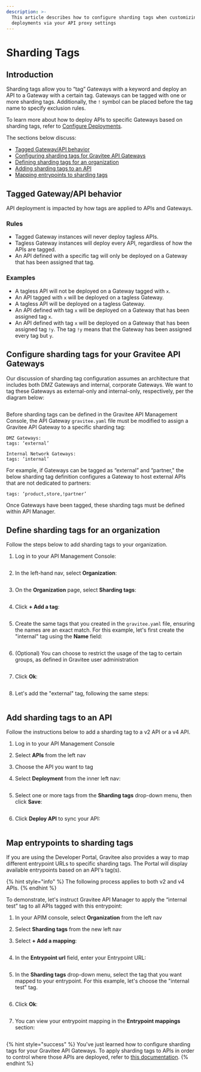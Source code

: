 ```yaml
---
description: >-
  This article describes how to configure sharding tags when customizing
  deployments via your API proxy settings
---
```


# Sharding Tags

## Introduction

Sharding tags allow you to “tag” Gateways with a keyword and deploy an API to a Gateway with a certain tag. Gateways can be tagged with one or more sharding tags. Additionally, the `!` symbol can be placed before the tag name to specify exclusion rules.&#x20;

To learn more about how to deploy APIs to specific Gateways based on sharding tags, refer to [Configure Deployments](../configure-v2-apis/proxy-settings.md).

The sections below discuss:

* [Tagged Gateway/API behavior](sharding-tags.md#tagged-gateway-api-behavior)
* [Configuring sharding tags for Gravitee API Gateways](sharding-tags.md#configure-sharding-tags-for-your-gravitee-api-gateways)
* [Defining sharding tags for an organization](sharding-tags.md#define-sharding-tags-for-an-organization)
* [Adding sharding tags to an API](sharding-tags.md#add-sharding-tags-to-an-api)
* [Mapping entrypoints to sharding tags](sharding-tags.md#map-entrypoints-to-sharding-tags)

## Tagged Gateway/API behavior

API deployment is impacted by how tags are applied to APIs and Gateways.

### Rules

* Tagged Gateway instances will never deploy tagless APIs.
* Tagless Gateway instances will deploy every API, regardless of how the APIs are tagged.
* An API defined with a specific tag will only be deployed on a Gateway that has been assigned that tag.

### Examples

* A tagless API will not be deployed on a Gateway tagged with `x`.
* An API tagged with `x` will be deployed on a tagless Gateway.
* A tagless API will be deployed on a tagless Gateway.
* An API defined with tag `x` will be deployed on a Gateway that has been assigned tag `x`.
* An API defined with tag `x` will be deployed on a Gateway that has been assigned tag `!y`. The tag `!y` means that the Gateway has been assigned every tag but `y`.

## Configure sharding tags for your Gravitee API Gateways

Our discussion of sharding tag configuration assumes an architecture that includes both DMZ Gateways and internal, corporate Gateways. We want to tag these Gateways as external-only and internal-only, respectively, per the diagram below:

<figure><img src="../.gitbook/assets/Example architecture (3).png" alt=""><figcaption></figcaption></figure>

Before sharding tags can be defined in the Gravitee API Management Console, the API Gateway `gravitee.yaml` file must be modified to assign a Gravitee API Gateway to a specific sharding tag:

```
DMZ Gateways: 
tags: ‘external’
```

```
Internal Network Gateways:
tags: ‘internal’
```

For example, if Gateways can be tagged as “external” and “partner," the below sharding tag definition configures a Gateway to host external APIs that are not dedicated to partners:

```
tags: ‘product,store,!partner’
```

Once Gateways have been tagged, these sharding tags must be defined within API Manager.

## Define sharding tags for an organization

Follow the steps below to add sharding tags to your organization.

1.  Log in to your API Management Console:&#x20;

    <figure><img src="../.gitbook/assets/v2 sharding tags_step 1.png" alt=""><figcaption></figcaption></figure>
2.  In the left-hand nav, select **Organization**:&#x20;

    <figure><img src="../.gitbook/assets/v2 sharding tags_step 2.png" alt=""><figcaption></figcaption></figure>
3.  On the **Organization** page, select **Sharding tags**:&#x20;

    <figure><img src="../.gitbook/assets/v2 sharding tags_step 3.png" alt=""><figcaption></figcaption></figure>
4.  Click **+ Add a tag**:&#x20;

    <figure><img src="../.gitbook/assets/v2 sharding tags_step 4.png" alt=""><figcaption></figcaption></figure>
5.  Create the same tags that you created in the `gravitee.yaml` file, ensuring the names are an exact match. For this example, let's first create the "internal" tag using the **Name** field:&#x20;

    <figure><img src="../.gitbook/assets/v2 sharding tags_step 5.png" alt=""><figcaption></figcaption></figure>
6.  (Optional) You can choose to restrict the usage of the tag to certain groups, as defined in Gravitee user administration&#x20;

    <figure><img src="../.gitbook/assets/v2 sharding tags_step 6.png" alt=""><figcaption></figcaption></figure>
7.  Click **Ok**:&#x20;

    <figure><img src="../.gitbook/assets/v2 sharding tags_step 7.png" alt=""><figcaption></figcaption></figure>
8.  Let's add the "external" tag, following the same steps:&#x20;

    <figure><img src="../.gitbook/assets/v2 sharding tags_step 8.png" alt=""><figcaption></figcaption></figure>

## Add sharding tags to an API

Follow the instructions below to add a sharding tag to a v2 API or a v4 API.

1. Log in to your API Management Console
2. Select **APIs** from the left nav
3. Choose the API you want to tag
4.  Select **Deployment** from the inner left nav:&#x20;

    <figure><img src="../.gitbook/assets/deployment_sharding tag (1).png" alt=""><figcaption></figcaption></figure>
5.  Select one or more tags from the **Sharding tags** drop-down menu, then click **Save**:&#x20;

    <figure><img src="../.gitbook/assets/deployment_sharding tag select.png" alt=""><figcaption></figcaption></figure>
6.  Click **Deploy API** to sync your API:&#x20;

    <figure><img src="../.gitbook/assets/deployment_sharding tag deploy.png" alt=""><figcaption></figcaption></figure>

## Map entrypoints to sharding tags

If you are using the Developer Portal, Gravitee also provides a way to map different entrypoint URLs to specific sharding tags. The Portal will display available entrypoints based on an API's tag(s).

{% hint style="info" %}
The following process applies to both v2 and v4 APIs.&#x20;
{% endhint %}

To demonstrate, let's instruct Gravitee API Manager to apply the “internal test” tag to all APIs tagged with this entrypoint:

1. In your APIM console, select **Organization** from the left nav
2. Select **Sharding tags** from the new left nav
3.  Select **+ Add a mapping**:&#x20;

    <figure><img src="../.gitbook/assets/sharding tags map_step 3.png" alt=""><figcaption></figcaption></figure>
4.  &#x20;In the **Entrypoint url** field, enter your Entrypoint URL:&#x20;

    <figure><img src="../.gitbook/assets/sharding tags map_step 4.png" alt=""><figcaption></figcaption></figure>
5.  In the **Sharding tags** drop-down menu, select the tag that you want mapped to your entrypoint. For this example, let's choose the "internal test" tag.&#x20;

    <figure><img src="../.gitbook/assets/sharding tags map_step 5.png" alt=""><figcaption></figcaption></figure>
6.  Click **Ok**:&#x20;

    <figure><img src="../.gitbook/assets/sharding tags map_step 6.png" alt=""><figcaption></figcaption></figure>
7.  You can view your entrypoint mapping in the **Entrypoint mappings** section:&#x20;

    <figure><img src="../.gitbook/assets/sharding tags map_step 7.png" alt=""><figcaption></figcaption></figure>

{% hint style="success" %}
You've just learned how to configure sharding tags for your Gravitee API Gateways. To apply sharding tags to APIs in order to control where those APIs are deployed, refer to [this documentation](../configure-v2-apis/proxy-settings.md).
{% endhint %}

